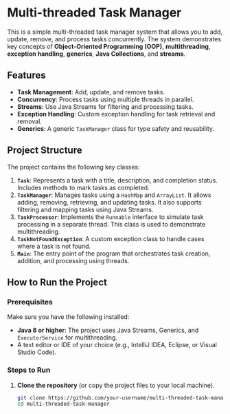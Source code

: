 # Multi-threaded Task Manager

This is a simple multi-threaded task manager system that allows you to add, update, remove, and process tasks concurrently. The system demonstrates key concepts of **Object-Oriented Programming (OOP)**, **multithreading**, **exception handling**, **generics**, **Java Collections**, and **streams**.

## Features
- **Task Management**: Add, update, and remove tasks.
- **Concurrency**: Process tasks using multiple threads in parallel.
- **Streams**: Use Java Streams for filtering and processing tasks.
- **Exception Handling**: Custom exception handling for task retrieval and removal.
- **Generics**: A generic `TaskManager` class for type safety and reusability.

## Project Structure
The project contains the following key classes:

1. **`Task`**: Represents a task with a title, description, and completion status. Includes methods to mark tasks as completed.
2. **`TaskManager`**: Manages tasks using a `HashMap` and `ArrayList`. It allows adding, removing, retrieving, and updating tasks. It also supports filtering and mapping tasks using Java Streams.
3. **`TaskProcessor`**: Implements the `Runnable` interface to simulate task processing in a separate thread. This class is used to demonstrate multithreading.
4. **`TaskNotFoundException`**: A custom exception class to handle cases where a task is not found.
5. **`Main`**: The entry point of the program that orchestrates task creation, addition, and processing using threads.

## How to Run the Project

### Prerequisites
Make sure you have the following installed:
- **Java 8 or higher**: The project uses Java Streams, Generics, and `ExecutorService` for multithreading.
- A text editor or IDE of your choice (e.g., IntelliJ IDEA, Eclipse, or Visual Studio Code).

### Steps to Run

1. **Clone the repository** (or copy the project files to your local machine).

   ```bash
   git clone https://github.com/your-username/multi-threaded-task-manager.git
   cd multi-threaded-task-manager
